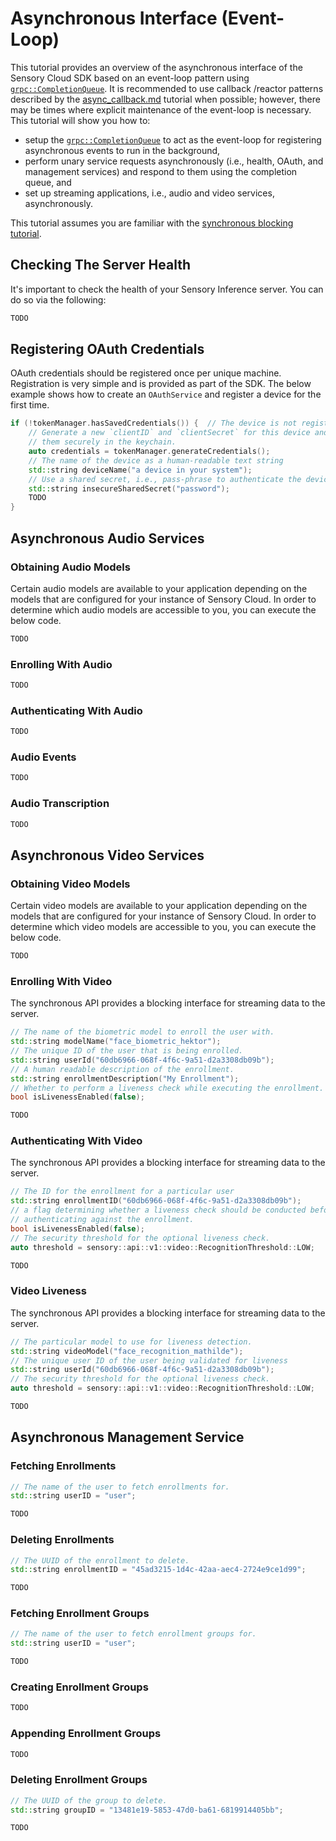 # Asynchronous Interface (Event-Loop)

This tutorial provides an overview of the asynchronous interface of the Sensory
Cloud SDK based on an event-loop pattern using
[`grpc::CompletionQueue`][CompletionQueue]. It is recommended to use callback
/reactor patterns described by the [async_callback.md](async_callback.md)
tutorial when possible; however, there may be times where explicit maintenance
of the event-loop is necessary. This tutorial will show you how to:

-   setup the [`grpc::CompletionQueue`][CompletionQueue] to act as the
    event-loop for registering asynchronous events to run in the background,
-   perform unary service requests asynchronously (i.e., health, OAuth, and
    management services) and respond to them using the completion queue, and
-   set up streaming applications, i.e., audio and video services,
    asynchronously.

This tutorial assumes you are familiar with the
[synchronous blocking tutorial](tutorial.md).

[CompletionQueue]: https://grpc.github.io/grpc/cpp/classgrpc_1_1_completion_queue.html

## Checking The Server Health

It's important to check the health of your Sensory Inference server. You can do
so via the following:

```c++
TODO
```

## Registering OAuth Credentials

OAuth credentials should be registered once per unique machine. Registration is
very simple and is provided as part of the SDK. The below example shows how to
create an `OAuthService` and register a device for the first time.

```c++
if (!tokenManager.hasSavedCredentials()) {  // The device is not registered.
    // Generate a new `clientID` and `clientSecret` for this device and store
    // them securely in the keychain.
    auto credentials = tokenManager.generateCredentials();
    // The name of the device as a human-readable text string
    std::string deviceName("a device in your system");
    // Use a shared secret, i.e., pass-phrase to authenticate the device.
    std::string insecureSharedSecret("password");
    TODO
}
```

## Asynchronous Audio Services

### Obtaining Audio Models

Certain audio models are available to your application depending on the models
that are configured for your instance of Sensory Cloud. In order to determine
which audio models are accessible to you, you can execute the below code.

```c++
TODO
```

### Enrolling With Audio

```c++
TODO
```

### Authenticating With Audio

```c++
TODO
```

### Audio Events

```c++
TODO
```

### Audio Transcription

```c++
TODO
```

## Asynchronous Video Services

### Obtaining Video Models

Certain video models are available to your application depending on the models
that are configured for your instance of Sensory Cloud. In order to determine
which video models are accessible to you, you can execute the below code.

```c++
TODO
```

### Enrolling With Video

The synchronous API provides a blocking interface for streaming data to the
server.

```c++
// The name of the biometric model to enroll the user with.
std::string modelName("face_biometric_hektor");
// The unique ID of the user that is being enrolled.
std::string userId("60db6966-068f-4f6c-9a51-d2a3308db09b");
// A human readable description of the enrollment.
std::string enrollmentDescription("My Enrollment");
// Whether to perform a liveness check while executing the enrollment.
bool isLivenessEnabled(false);

TODO
```

### Authenticating With Video

The synchronous API provides a blocking interface for streaming data to the
server.

```c++
// The ID for the enrollment for a particular user
std::string enrollmentID("60db6966-068f-4f6c-9a51-d2a3308db09b");
// a flag determining whether a liveness check should be conducted before
// authenticating against the enrollment.
bool isLivenessEnabled(false);
// The security threshold for the optional liveness check.
auto threshold = sensory::api::v1::video::RecognitionThreshold::LOW;

TODO
```

### Video Liveness

The synchronous API provides a blocking interface for streaming data to the
server.

```c++
// The particular model to use for liveness detection.
std::string videoModel("face_recognition_mathilde");
// The unique user ID of the user being validated for liveness
std::string userId("60db6966-068f-4f6c-9a51-d2a3308db09b");
// The security threshold for the optional liveness check.
auto threshold = sensory::api::v1::video::RecognitionThreshold::LOW;

TODO
```

## Asynchronous Management Service

### Fetching Enrollments

```c++
// The name of the user to fetch enrollments for.
std::string userID = "user";

TODO
```

### Deleting Enrollments

```c++
// The UUID of the enrollment to delete.
std::string enrollmentID = "45ad3215-1d4c-42aa-aec4-2724e9ce1d99";

TODO
```

### Fetching Enrollment Groups

```c++
// The name of the user to fetch enrollment groups for.
std::string userID = "user";

TODO
```

### Creating Enrollment Groups

```c++
TODO
```

### Appending Enrollment Groups

```c++
TODO
```

### Deleting Enrollment Groups

```c++
// The UUID of the group to delete.
std::string groupID = "13481e19-5853-47d0-ba61-6819914405bb";

TODO
```
